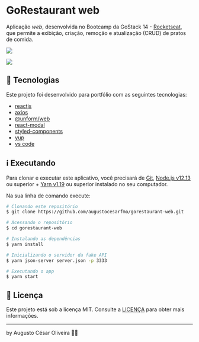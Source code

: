 # GoRestaurant web

Aplicação _web_, desenvolvida no Bootcamp da GoStack 14 - [Rocketseat](https://rocketseat.com.br/), que permite a exibição, criação, remoção e atualização (CRUD) de pratos de comida.

![](https://imgur.com/j2124oL.png)

![](https://imgur.com/Vz73FFK.png)

## 🚀 Tecnologias

Este projeto foi desenvolvido para portfólio com as seguintes tecnologias:

- [reactjs](https://reactjs.org)
- [axios](https://github.com/axios/axios)
- [@unform/web](https://unform.dev/)
- [react-modal](https://www.npmjs.com/package/react-modal)
- [styled-components](https://styled-components.com/)
- [yup](https://github.com/jquense/yup)
- [vs code][vc]

## ℹ️ Executando

Para clonar e executar este aplicativo, você precisará de [Git](https://git-scm.com), [Node.js v12.13][nodejs] ou superior + [Yarn v1.19][yarn] ou superior instalado no seu computador.

Na sua linha de comando execute:

```bash
# Clonando este repositório
$ git clone https://github.com/augustocesarfmo/gorestaurant-web.git

# Acessando o repositório
$ cd gorestaurant-web

# Instalando as dependências
$ yarn install

# Inicializando o servidor da fake API
$ yarn json-server server.json -p 3333

# Executando o app
$ yarn start
```

## 📝 Licença

Este projeto está sob a licença MIT. Consulte a [LICENÇA](https://github.com/augustocesarfmo/gorestaurant-web/blob/master/LICENSE.md) para obter mais informações.

---

by Augusto César Oliveira 👐🏼

[nodejs]: https://nodejs.org/
[yarn]: https://yarnpkg.com/
[vc]: https://code.visualstudio.com/

